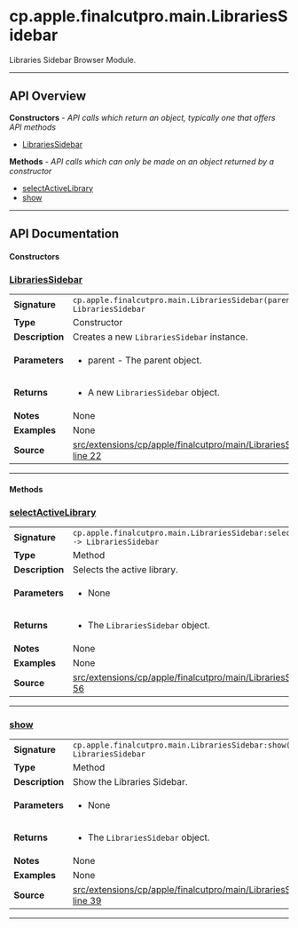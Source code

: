 # cp.apple.finalcutpro.main.LibrariesSidebar

Libraries Sidebar Browser Module.

---

## API Overview
**Constructors** - _API calls which return an object, typically one that offers API methods_
 * [LibrariesSidebar](#librariessidebar)

**Methods** - _API calls which can only be made on an object returned by a constructor_
 * [selectActiveLibrary](#selectactivelibrary)
 * [show](#show)


---

## API Documentation

#### Constructors


### [LibrariesSidebar](#librariessidebar)

|                                             |                                                                                     |
| --------------------------------------------|-------------------------------------------------------------------------------------|
| **Signature**                               | `cp.apple.finalcutpro.main.LibrariesSidebar(parent) -> LibrariesSidebar`                                                                    |
| **Type**                                    | Constructor                                                                     |
| **Description**                             | Creates a new `LibrariesSidebar` instance.                                                                     |
| **Parameters**                              | <ul><li>parent - The parent object.</li></ul> |
| **Returns**                                 | <ul><li>A new `LibrariesSidebar` object.</li></ul>          |
| **Notes**                                   | None |
| **Examples**                                | None |
| **Source**                                  | [src/extensions/cp/apple/finalcutpro/main/LibrariesSidebar.lua line 22](https://github.com/CommandPost/CommandPost/blob/develop/src/extensions/cp/apple/finalcutpro/main/LibrariesSidebar.lua#L22) |

---

#### Methods


### [selectActiveLibrary](#selectactivelibrary)

|                                             |                                                                                     |
| --------------------------------------------|-------------------------------------------------------------------------------------|
| **Signature**                               | `cp.apple.finalcutpro.main.LibrariesSidebar:selectActiveLibrary() -> LibrariesSidebar`                                                                    |
| **Type**                                    | Method                                                                     |
| **Description**                             | Selects the active library.                                                                     |
| **Parameters**                              | <ul><li>None</li></ul> |
| **Returns**                                 | <ul><li>The `LibrariesSidebar` object.</li></ul>          |
| **Notes**                                   | None |
| **Examples**                                | None |
| **Source**                                  | [src/extensions/cp/apple/finalcutpro/main/LibrariesSidebar.lua line 56](https://github.com/CommandPost/CommandPost/blob/develop/src/extensions/cp/apple/finalcutpro/main/LibrariesSidebar.lua#L56) |

---


### [show](#show)

|                                             |                                                                                     |
| --------------------------------------------|-------------------------------------------------------------------------------------|
| **Signature**                               | `cp.apple.finalcutpro.main.LibrariesSidebar:show() -> LibrariesSidebar`                                                                    |
| **Type**                                    | Method                                                                     |
| **Description**                             | Show the Libraries Sidebar.                                                                     |
| **Parameters**                              | <ul><li>None</li></ul> |
| **Returns**                                 | <ul><li>The `LibrariesSidebar` object.</li></ul>          |
| **Notes**                                   | None |
| **Examples**                                | None |
| **Source**                                  | [src/extensions/cp/apple/finalcutpro/main/LibrariesSidebar.lua line 39](https://github.com/CommandPost/CommandPost/blob/develop/src/extensions/cp/apple/finalcutpro/main/LibrariesSidebar.lua#L39) |

---

